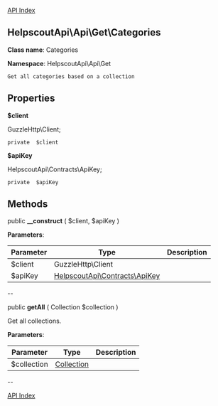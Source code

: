 [API Index](ApiIndex.md)


HelpscoutApi\Api\Get\Categories
---------------


**Class name**: Categories

**Namespace**: HelpscoutApi\Api\Get







    Get all categories based on a collection

    





Properties
----------


**$client**

GuzzleHttp\Client;



    private  $client






**$apiKey**

HelpscoutApi\Contracts\ApiKey;



    private  $apiKey






Methods
-------


public **__construct** (  $client,  $apiKey )











**Parameters**:

| Parameter | Type | Description |
|-----------|------|-------------|
| $client | GuzzleHttp\Client |  |
| $apiKey | [HelpscoutApi\Contracts\ApiKey](HelpscoutApi-Contracts-ApiKey.md) |  |

--

public **getAll** ( Collection $collection )


Get all collections.








**Parameters**:

| Parameter | Type | Description |
|-----------|------|-------------|
| $collection | [Collection](HelpscoutApi-Contracts-Collection.md) |  |

--

[API Index](ApiIndex.md)
